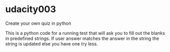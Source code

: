 # udacity003
Create your own quiz in python

This is a python code for a running test that will ask you to fill out the blanks in predefined strings. If user answer matches the answer in the string the string is updated else you have one try less.
